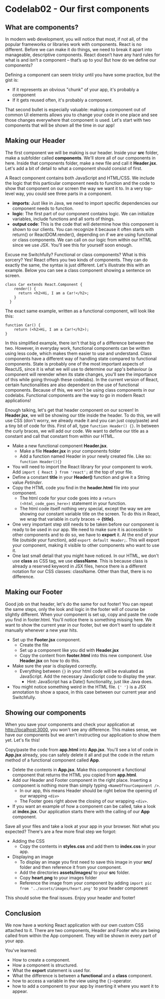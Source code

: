 # Codelab02 - Our first components

## What are components?

In modern web development, you will notice that most, if not all, of the popular frameworks or libraries work with components. React is no different. Before we can make it do things, we need to break it apart into manageable, descriptive components. React doesn’t have any hard rules for what is and isn’t a component – that’s up to you! But how do we define our components?

Defining a component can seem tricky until you have some practice, but the gist is:

* If it represents an obvious "chunk" of your app, it's probably a component
* If it gets reused often, it's probably a component.

That second bullet is especially valuable: making a component out of common UI elements allows you to change your code in one place and see those changes everywhere that component is used. Let's start with two components that will be shown all the time in our app!

## Making our Header

The first component we will be making is our header. Inside your **src** folder, make a subfolder called **components**. We'll store all of our components in here. Inside that components folder, make a new file and call it **Header.jsx**. Let's add a bit of detail to what a component should consist of first.

A React component contains both JavaScript and HTML/CSS. We include the logic that this particular component needs to function and the code to show that component on our screen the way we want it to. In a very top-level way, you could see three parts in a component.
* **imports**: Just like in Java, we need to import specific dependencies our component needs to function.
* **logic**: The first part of our component contains logic. We can initialize variables, include functions and all sorts of things.
* **output code**: This is the code that will determine how this component is shown to our clients. You can recognize it because it often starts with return() or ReactDOM.render(), depending on if we are using functional or class components. We can call on our logic from within our HTML since we use JSX. You'll see this for yourself soon enough.

Excuse me Switchfully? Functional or class components? What is this sorcery?
Yes! React offers you two kinds of components. They can do exactly the same, the syntax is just different. Let's illustrate this with an example. Below you can see a class component showing a sentence on screen.

    class Car extends React.Component {
        render() {
          return <h2>Hi, I am a Car!</h2>;
        }
      }

The exact same example, written as a functional component, will look like this:

    function Car() {
        return (<h2>Hi, I am a Car!</h2>);
    }

In this simplified example, there isn't that big of a difference between the two. However, in everyday work, functional components can be written using less code, which makes them easier to use and understand. Class components have a different way of handling state compared to functional components. State is probably one of the most important aspects of ReactJS, since
it is what we will use to determine our app's behaviour (a component will rerender when its state changes, you'll see the importance of this while going through these codelabs). In the current version of React, certain functionalities are also dependent on the use of functional components.
Because of this, we won't be using class components in our codelabs. Functional components are the way to go in modern React applications!

Enough talking, let's get that header component on our screen! In **Header.jsx**, we will be showing our title inside the header. To do this, we will use CSS (don't worry, we already made it and you can just copy/paste) and a tiny bit of code for this. First of all, type ```function Header() {}```. In between the curly braces, we will
add our code. We want to define our title as a constant and call that constant from within our HTML.
* Make a new functional component **Header.jsx**.
  * Make a file **Header.jsx** in your components folder
  * Add a function named Header in your newly created file. Like so: `function Header(){}` 
* You will need to import the React library for your component to work. Add ```import { React } from 'react';``` at the top of your file.
* Define a constant **title** in your **Header()** function and give it a String value *Petinder*.
* Copy the HTML code you find in the **header.html** file into your component.
  * The html code for your code goes into a `return (<html_code_goes_here>)` statement in your function. 
  * The html code itself nothing very special, except the way we are showing our constant variable title on the screen. To do this in React, we wrap that variable in curly braces -> **{title}**.
* One very important step still needs to be taken before our component is ready to be used in our app. We need to make sure it is accessible to other components and to do so, we have to **export** it. At the end of your file (outside your function), add ```export default Header;```. This will export your component, making it visible to other components
  who want to use it.
* One last small detail that you might have noticed. In our HTML, we don't use **class** as CSS tag, we use **className**. This is because class is already a reserved keyword in JSX files, hence there is a different notation for our CSS classes: className. Other than that, there is no difference.

## Making our Footer

Good job on that header, let's do the same for out footer! You can repeat the same steps, only the look and logic in the footer will of course be slightly different. When your component is set up, copy and paste the code you find in footer.html. You'll notice there is something missing here.
We want to show the current year in our footer, but we don't want to update it manually whenever a new year hits.
* Set up the **Footer.jsx** component.
  * Create the file
  * Set up a component like you did with **Header.jsx**
  * Copy the content from **footer.html** into this new component. Use **Header.jsx** on how to do this.
* Make sure the year is displayed correctly.
  * Everything between `{}` in your html code will be evaluated as JavaScript. Add the necessary JavaScript code to display the year.
    * Hint: JavaScript has a Date() functionality, just like Java does.
* You might notice something weird in the HTML file. ```{' '}``` is a JSX annotation to show a space, in this case between our current year and Switchfully.

## Showing our components

When you save your components and check your application at [http://localhost:3000](http://localhost:3000), you won't see any difference. This makes sense, we have our components but we aren't instructing our application to show them yet. Let's fix this!

Copy/paste the code from **app.html** into **App.jsx**. You'll see a lot of code in **App.jsx** already, you can safely delete it all and put the code in the return method of a functional component called **App**.
* Delete the contents in **App.jsx**. Make this component a functional component that returns the HTML you copied from **app.html**.
* Add our Header and Footer component in the right place. Inserting a component is nothing more than simply typing ```<NameOfYourComponent />```. 
  * In our app, this means Header should be right below the opening of our wrapping ```<div>``` 
  * The Footer goes right above the closing of our wrapping ```<div>```.
* If you want an example of how a component can be called, take a look at **index.jsx**. Our application starts there with the calling of our **App** component.

Save all your files and take a look at your app in your browser. Not what you expected? There's are a few more final step we forgot:

* Adding the CSS
  * Copy the contents in **styles.css** and add them to **index.css** in your app. 
* Displaying an image
  * To display an image you first need to save this image in your **src/** folder and then reference it from your component.
  * Add the directories **assets/images/** to your **src** folder.
  * Copy **heart.png** to your images folder
  * Reference the image from your component by adding `import pic from '../assets/images/heart.png'` to your header component

This should solve the final issues. Enjoy your header and footer! 

## Conclusion

We now have a working React application with our own custom CSS attached to it. There are two components, Header and Footer who are being called from within the App component. They will be shown in every part of your app.

You've learned:
- How to create a component.
- How a component is structured.
- What the **export** statement is used for.
- What the difference is between a **functional** and a **class** component.
- how to access a variable in the view using the ``{}``-operator.
- how to add a component to your app by inserting it where you want it to appear.
